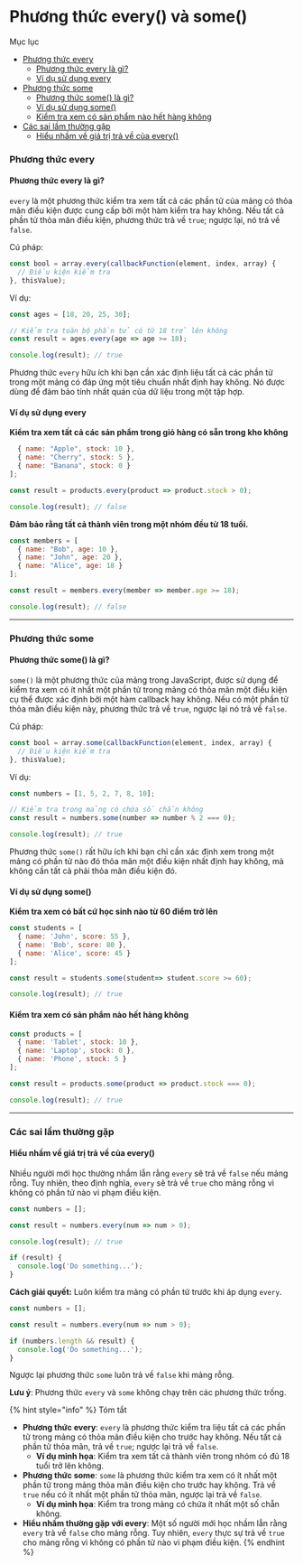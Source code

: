 # Phương thức every() và some()

Mục lục

* [Phương thức every](phuong-thuc-every-va-some.md#phuong-thuc-every)
  * [Phương thức every là gì?](phuong-thuc-every-va-some.md#phuong-thuc-every-la-gi)
  * [Ví dụ sử dụng every](phuong-thuc-every-va-some.md#vi-du-su-dung-every)
* [Phương thức some](phuong-thuc-every-va-some.md#phuong-thuc-some)
  * [Phương thức some() là gì?](phuong-thuc-every-va-some.md#phuong-thuc-some-la-gi)
  * [Ví dụ sử dụng some()](phuong-thuc-every-va-some.md#vi-du-su-dung-some)
  * [Kiểm tra xem có sản phẩm nào hết hàng không](phuong-thuc-every-va-some.md#kiem-tra-xem-co-san-pham-nao-het-hang-khong)
* [Các sai lầm thường gặp](phuong-thuc-every-va-some.md#cac-sai-lam-thuong-gap)
  * [Hiểu nhầm về giá trị trả về của every()](phuong-thuc-every-va-some.md#hieu-nham-ve-gia-tri-tra-ve-cua-every)

### Phương thức every

#### &#x20;Phương thức every là gì?

`every` là một phương thức kiểm tra xem tất cả các phần tử của mảng có thỏa mãn điều kiện được cung cấp bởi một hàm kiểm tra hay không. Nếu tất cả phần tử thỏa mãn điều kiện, phương thức trả về `true`; ngược lại, nó trả về `false`.

Cú pháp:

```js
const bool = array.every(callbackFunction(element, index, array) {
  // Điều kiện kiểm tra
}, thisValue);
```

Ví dụ:

```javascript
const ages = [18, 20, 25, 30];

// Kiểm tra toàn bộ phần tử có từ 18 trở lên không
const result = ages.every(age => age >= 18);

console.log(result); // true
```

Phương thức `every` hữu ích khi bạn cần xác định liệu tất cả các phần tử trong một mảng có đáp ứng một tiêu chuẩn nhất định hay không. Nó được dùng để đảm bảo tính nhất quán của dữ liệu trong một tập hợp.

#### &#x20;Ví dụ sử dụng every

**Kiểm tra xem tất cả các sản phẩm trong giỏ hàng có sẵn trong kho không**

```javascript
  { name: "Apple", stock: 10 },
  { name: "Cherry", stock: 5 },
  { name: "Banana", stock: 0 }
];

const result = products.every(product => product.stock > 0);

console.log(result); // false
```

**Đảm bảo rằng tất cả thành viên trong một nhóm đều từ 18 tuổi.**

```javascript
const members = [
  { name: "Bob", age: 10 },
  { name: "John", age: 20 },
  { name: "Alice", age: 18 }
];

const result = members.every(member => member.age >= 18);

console.log(result); // false
```

***

### Phương thức some

#### &#x20;Phương thức some() là gì?

`some()` là một phương thức của mảng trong JavaScript, được sử dụng để kiểm tra xem có ít nhất một phần tử trong mảng có thỏa mãn một điều kiện cụ thể được xác định bởi một hàm callback hay không. Nếu có một phần tử thỏa mãn điều kiện này, phương thức trả về `true`, ngược lại nó trả về `false`.

Cú pháp:

```js
const bool = array.some(callbackFunction(element, index, array) {
  // Điều kiện kiểm tra
}, thisValue);
```

Ví dụ:

```javascript
const numbers = [1, 5, 2, 7, 8, 10];

// Kiểm tra trong mảng có chứa số chẵn không
const result = numbers.some(number => number % 2 === 0);

console.log(result); // true
```

Phương thức `some()` rất hữu ích khi bạn chỉ cần xác định xem trong một mảng có phần tử nào đó thỏa mãn một điều kiện nhất định hay không, mà không cần tất cả phải thỏa mãn điều kiện đó.

#### Ví dụ sử dụng some()

**Kiểm tra xem có bất cứ học sinh nào từ 60 điểm trở lên**

```javascript
const students = [
  { name: 'John', score: 55 },
  { name: 'Bob', score: 80 },
  { name: 'Alice', score: 45 }
];

const result = students.some(student=> student.score >= 60);

console.log(result); // true

```

#### &#x20;Kiểm tra xem có sản phẩm nào hết hàng không

```javascript
const products = [
  { name: 'Tablet', stock: 10 },
  { name: 'Laptop', stock: 0 },
  { name: 'Phone', stock: 5 }
];

const result = products.some(product => product.stock === 0);

console.log(result); // true
```

***

### Các sai lầm thường gặp

#### Hiểu nhầm về giá trị trả về của every()

Nhiều người mới học thường nhầm lẫn rằng `every` sẽ trả về `false` nếu mảng rỗng. Tuy nhiên, theo định nghĩa, `every` sẽ trả về `true` cho mảng rỗng vì không có phần tử nào vi phạm điều kiện.

```javascript
const numbers = [];

const result = numbers.every(num => num > 0);

console.log(result); // true

if (result) {
  console.log('Do something...');
}
```

**Cách giải quyết:** Luôn kiểm tra mảng có phần tử trước khi áp dụng `every`.

```javascript
const numbers = [];

const result = numbers.every(num => num > 0);

if (numbers.length && result) {
  console.log('Do something...');
}
```

Ngược lại phương thức `some` luôn trả về `false` khi mảng rỗng.

**Lưu ý**: Phương thức `every`  và `some` không chạy trên các phương thức trống.

{% hint style="info" %}
Tóm tắt

* **Phương thức every**: `every` là phương thức kiểm tra liệu tất cả các phần tử trong mảng có thỏa mãn điều kiện cho trước hay không. Nếu tất cả phần tử thỏa mãn, trả về `true`; ngược lại trả về `false`.
  * **Ví dụ minh họa**: Kiểm tra xem tất cả thành viên trong nhóm có đủ 18 tuổi trở lên không.
* **Phương thức some**: `some` là phương thức kiểm tra xem có ít nhất một phần tử trong mảng thỏa mãn điều kiện cho trước hay không. Trả về `true` nếu có ít nhất một phần tử thỏa mãn, ngược lại trả về `false`.
  * **Ví dụ minh họa**: Kiểm tra trong mảng có chứa ít nhất một số chẵn không.
* **Hiểu nhầm thường gặp với every**: Một số người mới học nhầm lẫn rằng `every` trả về `false` cho mảng rỗng. Tuy nhiên, `every` thực sự trả về `true` cho mảng rỗng vì không có phần tử nào vi phạm điều kiện.
{% endhint %}
